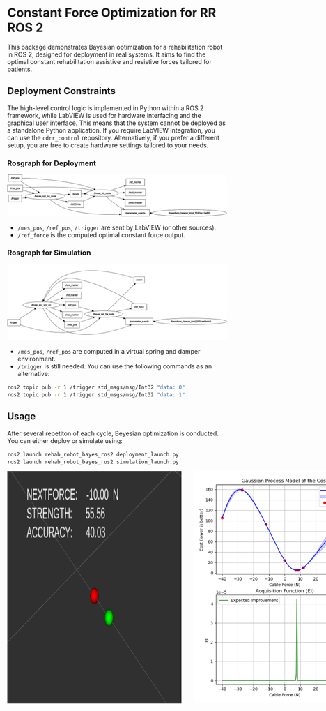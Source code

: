 # Constant Force Optimization for RR ROS 2

This package demonstrates Bayesian optimization for a rehabilitation robot in ROS 2, designed for deployment in real systems. It aims to find the optimal constant rehabilitation assistive and resistive forces tailored for patients.

## Deployment Constraints
The high-level control logic is implemented in Python within a ROS 2 framework, while LabVIEW is used for hardware interfacing and the graphical user interface. This means that the system cannot be deployed as a standalone Python application. If you require LabVIEW integration, you can use the `cdrr_control` repository. Alternatively, if you prefer a different setup, you are free to create hardware settings tailored to your needs.

### Rosgraph for Deployment
![rosgraph_deploy](./assets/rosgraph_deploy.png)
- `/mes_pos`, `/ref_pos`, `/trigger` are sent by LabVIEW (or other sources). 
- `/ref_force` is the computed optimal constant force output.

### Rosgraph for Simulation
![rosgraph_sim](./assets/rosgraph_sim.png)
- `/mes_pos`, `/ref_pos` are computed in a virtual spring and damper environment.
- `/trigger` is still needed. You can use the following commands as an alternative:
```bash
ros2 topic pub -r 1 /trigger std_msgs/msg/Int32 "data: 0"
ros2 topic pub -r 1 /trigger std_msgs/msg/Int32 "data: 1"
```



## Usage
After several repetiton of each cycle, Beyesian optimization is conducted.
You can either deploy or simulate using:
```bash
ros2 launch rehab_robot_bayes_ros2 deployment_launch.py
ros2 launch rehab_robot_bayes_ros2 simulation_launch.py
```
<div style="display: flex;">
  <img src="./assets/visual.png" alt="Visualization" style="width: 400px; margin-right: 30px;" />
  <img src="./assets/bayes.png" alt="Bayesian Optimization" style="width: 400px;" />
</div>
